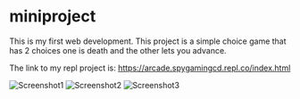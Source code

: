 # miniproject
This is my first web development. This project is a simple choice game that has 2 choices one is death and the other lets you advance.

The link to my repl project is: https://arcade.spygamingcd.repl.co/index.html

![Screenshot1](Screenshot1.jpg)
![Screenshot2](Screenshot2.jpg)
![Screenshot3](Screenshot3.jpg)
